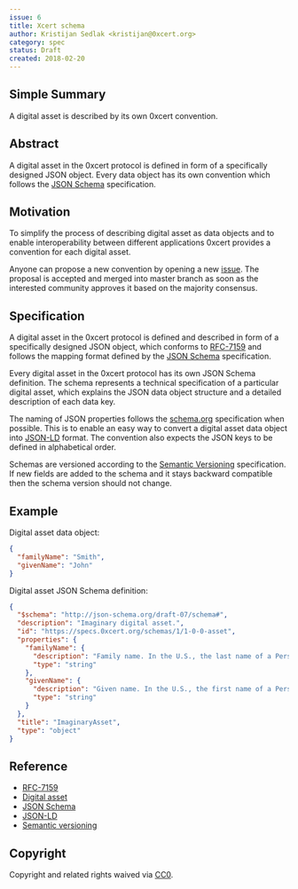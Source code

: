 ```yaml
---
issue: 6
title: Xcert schema
author: Kristijan Sedlak <kristijan@0xcert.org>
category: spec
status: Draft
created: 2018-02-20
---
```


## Simple Summary

A digital asset is described by its own 0xcert convention.

## Abstract

A digital asset in the 0xcert protocol is defined in form of a specifically designed JSON object. Every data object has its own convention which follows the [JSON Schema](http://json-schema.org) specification.

## Motivation

To simplify the process of describing digital asset as data objects and to enable interoperability between different applications 0xcert provides a convention for each digital asset.

Anyone can propose a new convention by opening a new [issue](/issues). The proposal is accepted and merged into master branch as soon as the interested community approves it based on the majority consensus.

## Specification

A digital asset in the 0xcert protocol is defined and described in form of a specifically designed JSON object, which conforms to [RFC-7159](https://en.wikipedia.org/wiki/JSON) and follows the mapping format defined by the [JSON Schema](http://json-schema.org) specification.

Every digital asset in the 0xcert protocol has its own JSON Schema definition. The schema represents a technical specification of a particular digital asset, which explains the JSON data object structure and a detailed description of each data key.

The naming of JSON properties follows the [schema.org](http://schema.org/) specification when possible. This is to enable an easy way to convert a digital asset data object into [JSON-LD](https://json-ld.org/) format. The convention also expects the JSON keys to be defined in alphabetical order.

Schemas are versioned according to the [Semantic Versioning](https://semver.org/) specification. If new fields are added to the schema and it stays backward compatible then the schema version should not change.

## Example

Digital asset data object:

```json
{
  "familyName": "Smith",
  "givenName": "John"
}
```

Digital asset JSON Schema definition:

```json
{
  "$schema": "http://json-schema.org/draft-07/schema#",
  "description": "Imaginary digital asset.",
  "id": "https://specs.0xcert.org/schemas/1/1-0-0-asset",
  "properties": {
    "familyName": {
      "description": "Family name. In the U.S., the last name of a Person.",
      "type": "string"
    },
    "givenName": {
      "description": "Given name. In the U.S., the first name of a Person.",
      "type": "string"
    }
  },
  "title": "ImaginaryAsset",
  "type": "object"
}
```

## Reference

* [RFC-7159](https://en.wikipedia.org/wiki/JSON)
* [Digital asset](https://en.wikipedia.org/wiki/Digital_asset)
* [JSON Schema](http://json-schema.org/)
* [JSON-LD](https://json-ld.org/)
* [Semantic versioning](https://semver.org/)

## Copyright

Copyright and related rights waived via [CC0](https://creativecommons.org/publicdomain/zero/1.0/).
